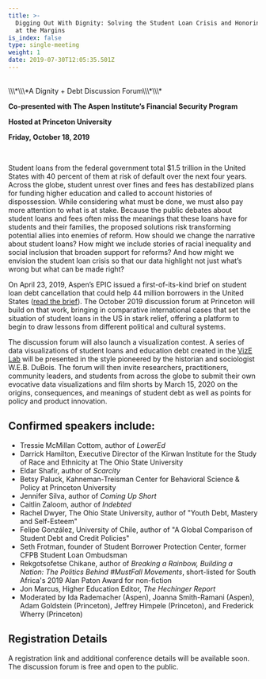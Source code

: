 ```yaml
---
title: >-
  Digging Out With Dignity: Solving the Student Loan Crisis and Honoring Meaning
  at the Margins 
is_index: false
type: single-meeting
weight: 1
date: 2019-07-30T12:05:35.501Z
---
```

<br>
\\\*\\\*A Dignity + Debt Discussion Forum\\\*\\\*

**Co-presented with The Aspen Institute’s Financial Security Program** 

**Hosted at Princeton University** 

**Friday, October 18, 2019**

<br/>

Student loans from the federal government total $1.5 trillion in the United States with 40 percent of them at risk of default over the next four years. Across the globe, student unrest over fines and fees has destabilized plans for funding higher education and called to account histories of dispossession. While considering what must be done, we must also pay more attention to what is at stake. Because the public debates about student loans and fees often miss the meanings that these loans have for students and their families, the proposed solutions risk transforming potential allies into enemies of reform. How should we change the narrative about student loans? How might we include stories of racial inequality and social inclusion that broaden support for reforms? And how might we envision the student loan crisis so that our data highlight not just what’s wrong but what can be made right? 

On April 23, 2019, Aspen’s EPIC issued a first-of-its-kind brief on student loan debt cancellation that could help 44 million borrowers in the United States ([read the brief](http://www.aspenepic.org/student-loan-cancellation/)). The October 2019 discussion forum at Princeton will build on that work, bringing in comparative international cases that set the situation of student loans in the US in stark relief, offering a platform to begin to draw lessons from different political and cultural systems.  

The discussion forum will also launch a visualization contest. A series of data visualizations of student loans and education debt created in the [VizE Lab](http://vizelab.princeton.edu) will be presented in the style pioneered by the historian and sociologist W.E.B. DuBois. The forum will then invite researchers, practitioners, community leaders, and students from across the globe to submit their own evocative data visualizations and film shorts by March 15, 2020 on the origins, consequences, and meanings of student debt as well as points for policy and product innovation.  

## Confirmed speakers include:

* Tressie McMillan Cottom, author of _LowerEd_ 
* Darrick Hamilton,  Executive Director of the Kirwan Institute for the Study of Race and Ethnicity at The Ohio State University 
* Eldar Shafir, author of _Scarcity_ 
* Betsy Paluck, Kahneman-Treisman Center for Behavioral Science & Policy at Princeton University 
* Jennifer Silva, author of _Coming Up Short_ 
* Caitlin Zaloom, author of _Indebted_ 
* Rachel Dwyer, The Ohio State University, author of "Youth Debt, Mastery and Self-Esteem" 
* Felipe González, University of Chile, author of "A Global Comparison of Student Debt and Credit Policies" 
* Seth Frotman, founder of Student Borrower Protection Center, former CFPB Student Loan Ombudsman 
* Rekgotsofetse Chikane, author of _Breaking a Rainbow, Building a Nation: The Politics Behind #MustFall Movements_, short-listed for South Africa's 2019 Alan Paton Award for non-fiction 
* Jon Marcus, Higher Education Editor, _The Hechinger Report_ 
* Moderated by Ida Rademacher (Aspen), Joanna Smith-Ramani (Aspen), Adam Goldstein (Princeton), Jeffrey Himpele (Princeton), and Frederick Wherry (Princeton) 

## Registration Details

A registration link and additional conference details will be available soon. The discussion forum is free and open to the public.
